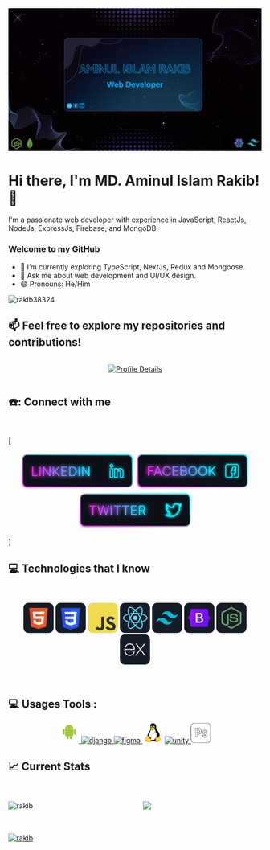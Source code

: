
<a href="https://www.linkedin.com/in/aminulislamrakib3832">
   <img src="https://raw.githubusercontent.com/rakib38324/rakib38324/main/images/MD. Aminul Islam Rakib (2).gif" alt="">
</a>

# Hi there, I'm MD. Aminul Islam Rakib! 👋



I'm a passionate web developer with experience in JavaScript, ReactJs, NodeJs, ExpressJs, Firebase, and MongoDB.
### Welcome to my GitHub




- 🌱 I’m currently exploring TypeScript, NextJs, Redux and Mongoose.
- 💬 Ask me about web development and UI/UX design.
- 😄 Pronouns: He/Him
<p align="left"> <img src="https://komarev.com/ghpvc/?username=mdabdullah323&label=Profile%20views&color=0e75b6&style=flat" alt="rakib38324" /> </p>

## :mailbox: Feel free to explore my repositories and contributions!

<div width="100%" style="display: flex; justify-content: center; align-items: center; ">
 <p> <a href="https://github.com/rakib38324"><img  width="100%"
         src="http://github-profile-summary-cards.vercel.app/api/cards/profile-details?username=rakib38324&theme=blue_green" alt="Profile Details"></a> </p>

</div>
  


## ☎️: Connect with me
<br />

[<p align="center">[<img height="75" src="https://github.com/rakib38324/rakib38324/blob/main/images/icons/Linkedin.png">](https://www.linkedin.com/in/aminulislamrakib3832)[<img height="75" src="https://github.com/rakib38324/rakib38324/blob/main/images/icons/Facebook.png">](https://www.facebook.com/Rakib3832/)[<img height="75" src="https://github.com/rakib38324/rakib38324/blob/main/images/icons/Twitter.png"> </p>
](https://twitter.com/rakib38324)]
<br />
## :computer: Technologies that I know
<br>
<p align="center">
<img src="https://github.com/rakib38324/rakib38324/blob/main/images/icons/HTML.png"/>
<img src="https://github.com/rakib38324/rakib38324/blob/main/images/icons/css.png"/>
<img src="https://github.com/rakib38324/rakib38324/blob/main/images/icons/JavaScript.png"/>
<img src="https://github.com/rakib38324/rakib38324/blob/main/images/icons/react.png"/>
<img src="https://github.com/rakib38324/rakib38324/blob/main/images/icons/tailwind.png"/>
<img src="https://github.com/rakib38324/rakib38324/blob/main/images/icons/Bootsrap.png"/>
<img src="https://github.com/rakib38324/rakib38324/blob/main/images/icons/node.png"/>
<img src="https://github.com/rakib38324/rakib38324/blob/main/images/icons/express.png"/>
</p><br/>

## :computer: Usages Tools :
<p align="center">
<a href="https://developer.android.com" target="_blank" rel="noreferrer"> <img
                src="https://raw.githubusercontent.com/devicons/devicon/master/icons/android/android-original-wordmark.svg"
                alt="android" width="40" height="40" /> </a> <a href="https://getbootstrap.com" target="_blank"
        rel="noreferrer">
        <img src="https://cdn.worldvectorlogo.com/logos/django.svg" alt="django" width="40" height="40" /> </a>
<a href="https://www.figma.com/" target="_blank" rel="noreferrer"> <img
                src="https://www.vectorlogo.zone/logos/figma/figma-icon.svg" alt="figma" width="40"
                height="40" /> </a>
<img src="https://raw.githubusercontent.com/devicons/devicon/master/icons/linux/linux-original.svg" alt="linux"
        width="40" height="40" /> </a>
<a href="https://nodejs.org" target="_blank" rel="noreferrer">
        <img src="https://www.vectorlogo.zone/logos/unity3d/unity3d-icon.svg" alt="unity" width="40"
                height="40" /> </a>
<a href="https://www.java.com" target="_blank" rel="noreferrer">
        <img src="https://raw.githubusercontent.com/devicons/devicon/master/icons/photoshop/photoshop-line.svg"
                alt="photoshop" width="40" height="40" /> </a>

</p>



## :chart_with_upwards_trend: Current Stats

<br />
<p align="center">
  <img align="left"
        src="https://github-readme-stats.vercel.app/api/top-langs?username=rakib38324&show_icons=true&locale=en&layout=compact"
        alt="rakib" />
  <img width="50%" src="https://github-readme-streak-stats.herokuapp.com/?user=rakib38324&background=#8A8AFF&sideNums=FFFFFF&sideLabels=9A9A9A&currStreakNum=FB8C00&dates=6E6E6E" />
</p>

<p></p>

<br/>
<p align="left"> 
  <a href="https://github.com/rakib38324">
    <img src="https://github-profile-trophy.vercel.app/?username=rakib38324" alt="rakib" />
  </a> 
</p>





